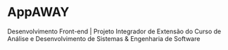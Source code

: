 # AppAWAY
Desenvolvimento Front-end | Projeto Integrador de Extensão do Curso de Análise e Desenvolvimento de Sistemas &amp; Engenharia de Software
